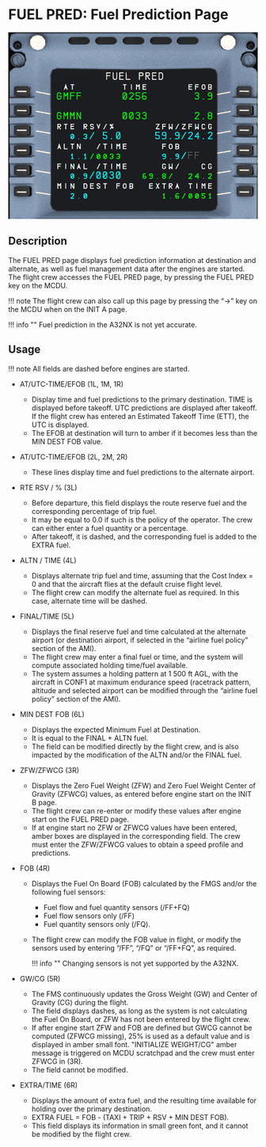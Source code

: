 # FUEL PRED: Fuel Prediction Page

![FUEL PRED](../../assets/a32nx-briefing/mcdu/mcdu-fuel-pred.png)

## Description

The FUEL PRED page displays fuel prediction information at destination and alternate, as well as fuel management data after the engines are started. The flight crew accesses the FUEL PRED page, by pressing the FUEL PRED key on the MCDU.

!!! note
    The flight crew can also call up this page by pressing the “→” key on the MCDU when on the INIT A page.

!!! info ""
    Fuel prediction in the A32NX is not yet accurate.

## Usage

!!! note
    All fields are dashed before engines are started.

- AT/UTC-TIME/EFOB (1L, 1M, 1R)
    - Display time and fuel predictions to the primary destination. TIME is displayed before takeoff. UTC predictions are displayed after takeoff. If the flight crew has entered an Estimated Takeoff Time (ETT), the UTC is displayed.
    - The EFOB at destination will turn to amber if it becomes less than the MIN DEST FOB value.

- AT/UTC-TIME/EFOB (2L, 2M, 2R)
    - These lines display time and fuel predictions to the alternate airport.

- RTE RSV / % (3L)
    - Before departure, this field displays the route reserve fuel and the corresponding percentage of trip fuel. 
    - It may be equal to 0.0 if such is the policy of the operator. The crew can either enter a fuel quantity or a percentage. 
    - After takeoff, it is dashed, and the corresponding fuel is added to the EXTRA fuel.

- ALTN / TIME (4L)
    - Displays alternate trip fuel and time, assuming that the Cost Index = 0 and that the aircraft flies at the default cruise flight level.  
    - The flight crew can modify the alternate fuel as required. In this case, alternate time will be dashed.

- FINAL/TIME (5L)
    - Displays the final reserve fuel and time calculated at the alternate airport (or destination airport, if selected in the “airline fuel policy” section of the AMI). 
    - The flight crew may enter a final fuel or time, and the system will compute associated holding time/fuel available.
    - The system assumes a holding pattern at 1 500 ft AGL, with the aircraft in CONF1 at maximum endurance speed (racetrack pattern, altitude and selected airport can be modified through the “airline fuel policy” section of the AMI).

- MIN DEST FOB (6L) 
    - Displays the expected Minimum Fuel at Destination. 
    - It is equal to the FINAL + ALTN fuel. 
    - The field can be modified directly by the flight crew, and is also impacted by the modification of the ALTN and/or the FINAL fuel.

- ZFW/ZFWCG (3R)
    - Displays the Zero Fuel Weight (ZFW) and Zero Fuel Weight Center of Gravity (ZFWCG) values, as entered before engine start on the INIT B page. 
    - The flight crew can re-enter or modify these values after engine start on the FUEL PRED page. 
    - If at engine start no ZFW or ZFWCG values have been entered, amber boxes are displayed in the corresponding field. The crew must enter the ZFW/ZFWCG values to obtain a speed profile and predictions.

- FOB (4R)
    - Displays the Fuel On Board (FOB) calculated by the FMGS and/or the following fuel sensors:
        - Fuel flow and fuel quantity sensors (/FF+FQ)
        - Fuel flow sensors only (/FF)
        - Fuel quantity sensors only (/FQ).
    - The flight crew can modify the FOB value in flight, or modify the
      sensors used by entering “/FF”, “/FQ” or “/FF+FQ”, as required.

        !!! info ""
            Changing sensors is not yet supported by the A32NX. 

- GW/CG (5R)
    - The FMS continuously updates the Gross Weight (GW) and Center of Gravity (CG) during the flight. 
    - The field displays dashes, as long as the system is not calculating the Fuel On Board, or ZFW has not been entered by the flight crew. 
    - If after engine start ZFW and FOB are defined but GWCG cannot be computed (ZFWCG missing), 25% is used as a default value and is displayed in amber small font. "INITIALIZE WEIGHT/CG" amber message is triggered on MCDU scratchpad and the crew must enter ZFWCG in (3R). 
    - The field cannot be modified.

- EXTRA/TIME (6R)
    - Displays the amount of extra fuel, and the resulting time available for holding over the primary destination.
    - EXTRA FUEL = FOB - (TAXI + TRIP + RSV + MIN DEST FOB). 
    - This field displays its information in small green font, and it cannot be modified by the flight crew.
